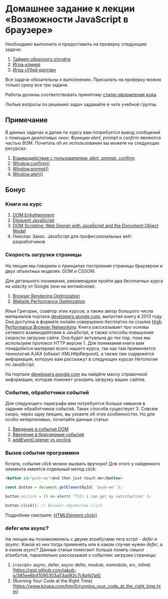 # Домашнее задание к лекции «Возможности JavaScript в браузере»

Необходимо выполнить и предоставить на проверку следующие задачи:

1. [Таймер обратного отсчёта](./countdown/)
2. [Игра-кликер](./cookie-clicker/)
3. [Игра «Убей кротов»](./mole-game/)

Все задачи обязательны к выполнению. Присылать на проверку можно только сразу все три задачи.

Работы должны соответствовать принятому [стилю оформления кода](https://github.com/netology-code/codestyle).

Любые вопросы по решению задач задавайте в чате учебной группы.

## Примечание

В данных задачах и далее по курсу вам потребуется вывод сообщений с помощью
диалоговых окон. Функции *alert*, *prompt* и *confirm* являются частью BOM.
Почитать об их использовании вы можете на следующих ресурсах:

1. [Взаимодействие с пользователем: alert, prompt, confirm](https://learn.javascript.ru/uibasic)
2. [Window.confirm()](https://developer.mozilla.org/ru/docs/Web/API/Window/confirm)
3. [Window.prompt()](https://developer.mozilla.org/ru/docs/Web/API/Window/prompt)
4. [Window.alert()](https://developer.mozilla.org/ru/docs/Web/API/Window/alert)

## Бонус

### Книги на курс

1. [DOM Enlightenment](http://domenlightenment.com)
2. [Eloquent JavaScript](https://eloquentjavascript.net)
3. [DOM Scripting: Web Design with JavaScript and the Document Object Model](http://xahlee.info/js/scripting_web_index.html)
4. Николас Закас. JavaScript для профессиональных веб-разработчиков

### Скорость загрузки страницы

На лекции мы говорили о принципах построения страницы браузером и двух объектных
моделях: DOM и CSSOM.

Для детального понимания, рекомендуем пройти два бесплатных курса 
на udacity от Google (они на английском):

1. [Browser Rendering Optimization](https://classroom.udacity.com/courses/ud860)
2. [Website Performance Optimization](https://classroom.udacity.com/courses/ud884)

Илья Григорик, соавтор этих курсов, а также автор большого числа материалов
портала [developers.google.com](https://developers.google.com/web/fundamentals), 
выпустил книгу в 2013 году. Она доступна в формате онлайн совершенно бесплатно по ссылке
[High Performance Browser Networking](https://hpbn.co). Книга рассказывает про
основы сетевого взаимодейтсвия в JavaScript, а также способы повышения
скорости загрузки сайта. Она будет актуальна до  тех пор, пока мы 
используем протокол HTTP версии 1. Для понимания книги вам
понадобится материал всего нашего курса, так как там применяется технология AJAX
(объект XMLHttpRequest), а также там содержится информация, которую вам расскажут
в следующих курсах Нетологии по JavaScript.

На портале [developers.google.com](https://developers.google.com/web/fundamentals)
вы найдёте массу справочной информации, которая поможет ускорить загрузку ваших сайтов.

### События, обработчики событий

Для следующего параграфа вам потребуется больше навыков в задании обработчиков 
событий. Таких способа существует 3. Совсем скоро, через одну лекцию, вы узнаете
об этих особенностях. Но для особо нетерпеливых, почитайте данные статьи:

1. [Введение в события DOM](https://frontender.info/an-introduction-to-dom-events/)
2. [Введение в браузерные события](https://learn.javascript.ru/introduction-browser-events)
3. [addEventListener vs onclick](https://stackoverflow.com/questions/6348494/addeventlistener-vs-onclick/6348597#6348597)

### Вызов события программно 

Кстати, событие *click* можно вызвать вручную! Для этого у найденного элемента имеется
отдельный метод *click*:

```html
<button id="push-me">And then just touch me</button>
```

```javascript
const button = document.getElementById( 'push-me' );

button.onclick = () => alert( 'Till i can get my satisfaction' );

button.click(); // Вызовет обработчик click
```

Подробнее смотрите: [HTMLElement.click()](https://developer.mozilla.org/ru/docs/Web/API/HTMLElement/click)

### defer или async?

На лекции вы познакомились с двумя атрибутами тега *script* - *defer* и *asymc*.
Какой из них тогда применять или в каком случае нужен *defer*, а в каком *async*?
Данные статьи помогают больше понять смысл атрибутов, параллельно рассказывая
о событиях загрузки страницы:

1. (\<script> async, defer, async defer, module, nomodule, src, inline)[https://gist.github.com/jakub-g/385ee6b41085303a53ad92c7c8afd7a6]
2. (Running Your Code at the Right Time)[https://www.kirupa.com/html5/running_your_code_at_the_right_time.htm]

